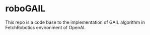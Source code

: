# roboGAIL
This repo is a code base to the implementation of GAIL algorithm in FetchRobotics environment of OpenAI.
